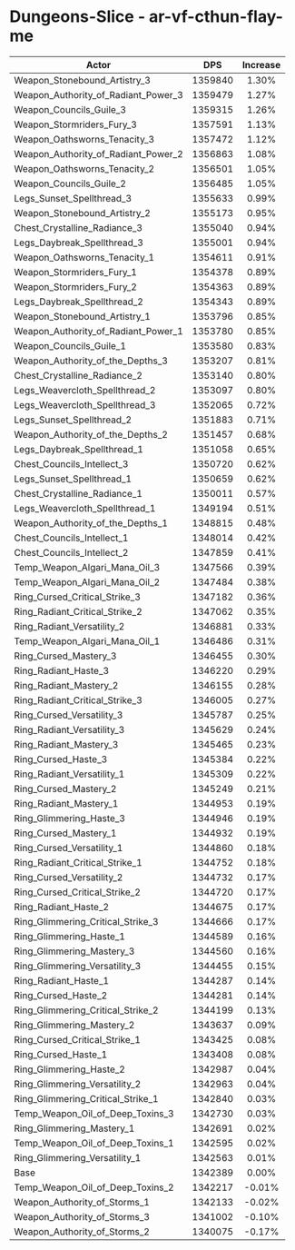 # Dungeons-Slice - ar-vf-cthun-flay-me
| Actor | DPS | Increase |
|---|:---:|:---:|
|Weapon_Stonebound_Artistry_3|1359840|1.30%|
|Weapon_Authority_of_Radiant_Power_3|1359479|1.27%|
|Weapon_Councils_Guile_3|1359315|1.26%|
|Weapon_Stormriders_Fury_3|1357591|1.13%|
|Weapon_Oathsworns_Tenacity_3|1357472|1.12%|
|Weapon_Authority_of_Radiant_Power_2|1356863|1.08%|
|Weapon_Oathsworns_Tenacity_2|1356501|1.05%|
|Weapon_Councils_Guile_2|1356485|1.05%|
|Legs_Sunset_Spellthread_3|1355633|0.99%|
|Weapon_Stonebound_Artistry_2|1355173|0.95%|
|Chest_Crystalline_Radiance_3|1355040|0.94%|
|Legs_Daybreak_Spellthread_3|1355001|0.94%|
|Weapon_Oathsworns_Tenacity_1|1354611|0.91%|
|Weapon_Stormriders_Fury_1|1354378|0.89%|
|Weapon_Stormriders_Fury_2|1354363|0.89%|
|Legs_Daybreak_Spellthread_2|1354343|0.89%|
|Weapon_Stonebound_Artistry_1|1353796|0.85%|
|Weapon_Authority_of_Radiant_Power_1|1353780|0.85%|
|Weapon_Councils_Guile_1|1353580|0.83%|
|Weapon_Authority_of_the_Depths_3|1353207|0.81%|
|Chest_Crystalline_Radiance_2|1353140|0.80%|
|Legs_Weavercloth_Spellthread_2|1353097|0.80%|
|Legs_Weavercloth_Spellthread_3|1352065|0.72%|
|Legs_Sunset_Spellthread_2|1351883|0.71%|
|Weapon_Authority_of_the_Depths_2|1351457|0.68%|
|Legs_Daybreak_Spellthread_1|1351058|0.65%|
|Chest_Councils_Intellect_3|1350720|0.62%|
|Legs_Sunset_Spellthread_1|1350659|0.62%|
|Chest_Crystalline_Radiance_1|1350011|0.57%|
|Legs_Weavercloth_Spellthread_1|1349194|0.51%|
|Weapon_Authority_of_the_Depths_1|1348815|0.48%|
|Chest_Councils_Intellect_1|1348014|0.42%|
|Chest_Councils_Intellect_2|1347859|0.41%|
|Temp_Weapon_Algari_Mana_Oil_3|1347566|0.39%|
|Temp_Weapon_Algari_Mana_Oil_2|1347484|0.38%|
|Ring_Cursed_Critical_Strike_3|1347182|0.36%|
|Ring_Radiant_Critical_Strike_2|1347062|0.35%|
|Ring_Radiant_Versatility_2|1346881|0.33%|
|Temp_Weapon_Algari_Mana_Oil_1|1346486|0.31%|
|Ring_Cursed_Mastery_3|1346455|0.30%|
|Ring_Radiant_Haste_3|1346220|0.29%|
|Ring_Radiant_Mastery_2|1346155|0.28%|
|Ring_Radiant_Critical_Strike_3|1346005|0.27%|
|Ring_Cursed_Versatility_3|1345787|0.25%|
|Ring_Radiant_Versatility_3|1345629|0.24%|
|Ring_Radiant_Mastery_3|1345465|0.23%|
|Ring_Cursed_Haste_3|1345384|0.22%|
|Ring_Radiant_Versatility_1|1345309|0.22%|
|Ring_Cursed_Mastery_2|1345249|0.21%|
|Ring_Radiant_Mastery_1|1344953|0.19%|
|Ring_Glimmering_Haste_3|1344946|0.19%|
|Ring_Cursed_Mastery_1|1344932|0.19%|
|Ring_Cursed_Versatility_1|1344860|0.18%|
|Ring_Radiant_Critical_Strike_1|1344752|0.18%|
|Ring_Cursed_Versatility_2|1344732|0.17%|
|Ring_Cursed_Critical_Strike_2|1344720|0.17%|
|Ring_Radiant_Haste_2|1344675|0.17%|
|Ring_Glimmering_Critical_Strike_3|1344666|0.17%|
|Ring_Glimmering_Haste_1|1344589|0.16%|
|Ring_Glimmering_Mastery_3|1344560|0.16%|
|Ring_Glimmering_Versatility_3|1344455|0.15%|
|Ring_Radiant_Haste_1|1344287|0.14%|
|Ring_Cursed_Haste_2|1344281|0.14%|
|Ring_Glimmering_Critical_Strike_2|1344199|0.13%|
|Ring_Glimmering_Mastery_2|1343637|0.09%|
|Ring_Cursed_Critical_Strike_1|1343425|0.08%|
|Ring_Cursed_Haste_1|1343408|0.08%|
|Ring_Glimmering_Haste_2|1342987|0.04%|
|Ring_Glimmering_Versatility_2|1342963|0.04%|
|Ring_Glimmering_Critical_Strike_1|1342840|0.03%|
|Temp_Weapon_Oil_of_Deep_Toxins_3|1342730|0.03%|
|Ring_Glimmering_Mastery_1|1342691|0.02%|
|Temp_Weapon_Oil_of_Deep_Toxins_1|1342595|0.02%|
|Ring_Glimmering_Versatility_1|1342563|0.01%|
|Base|1342389|0.00%|
|Temp_Weapon_Oil_of_Deep_Toxins_2|1342217|-0.01%|
|Weapon_Authority_of_Storms_1|1342133|-0.02%|
|Weapon_Authority_of_Storms_3|1341002|-0.10%|
|Weapon_Authority_of_Storms_2|1340075|-0.17%|
